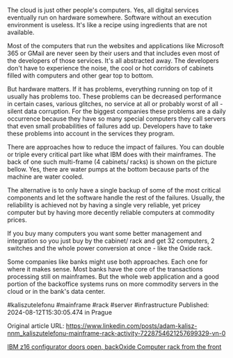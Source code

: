 The cloud is just other people's computers. Yes, all digital services eventually run on hardware somewhere. Software without an execution environment is useless. It's like a recipe using ingredients that are not available.


Most of the computers that run the websites and applications like Microsoft 365 or GMail are never seen by their users and that includes even most of the developers of those services. It's all abstracted away. The developers don't have to experience the noise, the cool or hot corridors of cabinets filled with computers and other gear top to bottom.


But hardware matters. If it has problems, everything running on top of it usually has problems too. These problems can be decreased performance in certain cases, various glitches, no service at all or probably worst of all - silent data corruption. For the biggest companies these problems are a daily occurrence because they have so many special computers they call servers that even small probabilities of failures add up. Developers have to take these problems into account in the services they program.


There are approaches how to reduce the impact of failures. You can double or triple every critical part like what IBM does with their mainframes. The back of one such multi-frame (4 cabinets/ racks) is shown on the picture bellow. Yes, there are water pumps at the bottom because parts of the machine are water cooled.


The alternative is to only have a single backup of some of the most critical components and let the software handle the rest of the failures. Usually, the reliability is achieved not by having a single very reliable, yet pricey computer but by having more decently reliable computers at commodity prices.

If you buy many computers you want some better management and integration so you just buy by the cabinet/ rack and get 32 computers, 2 switches and the whole power conversion at once - like the Oxide rack.


Some companies like banks might use both approaches. Each one for where it makes sense. Most banks have the core of the transactions processing still on mainframes. But the whole web application and a good portion of the backoffice systems runs on more commodity servers in the cloud or in the bank's data center.


#kaliszutelefonu #mainframe #rack #server #infrastructure
Published: 2024-08-12T15:30:05.474 in Prague

Original article URL: https://www.linkedin.com/posts/adam-kalisz-nnm_kaliszutelefonu-mainframe-rack-activity-7228754621257699329-vn-0

[IBM z16 configurator doors open, back](./media/IBM-z16-multiframe-back.png)[Oxide Computer rack from the front](./media/oxide-hero-rack.webp)